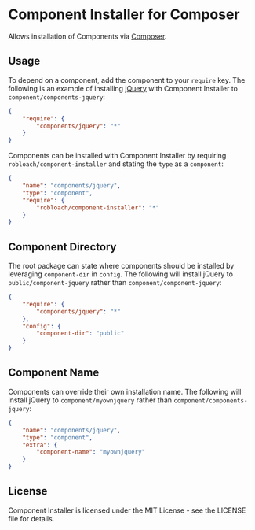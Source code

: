 Component Installer for Composer
================================

Allows installation of Components via [Composer](http://getcomposer.org).

Usage
-----

To depend on a component, add the component to your `require` key. The following
is an example of installing [jQuery](http://jquery.com) with Component Installer
to `component/components-jquery`:

``` json
{
    "require": {
        "components/jquery": "*"
    }
}
```

Components can be installed with Component Installer by requiring
`robloach/component-installer` and stating the `type` as a `component`:

``` json
{
    "name": "components/jquery",
    "type": "component",
    "require": {
        "robloach/component-installer": "*"
    }
}
```

Component Directory
-------------------

The root package can state where components should be installed by leveraging
`component-dir` in `config`. The following will install jQuery to
`public/component-jquery` rather than `component/component-jquery`:

``` json
{
    "require": {
        "components/jquery": "*"
    },
    "config": {
        "component-dir": "public"
    }
}
```

Component Name
--------------

Components can override their own installation name. The following will install
jQuery to `component/myownjquery` rather than `component/components-jquery`:

``` json
{
    "name": "components/jquery",
    "type": "component",
    "extra": {
        "component-name": "myownjquery"
    }
}
```

License
-------

Component Installer is licensed under the MIT License - see the LICENSE file
for details.
